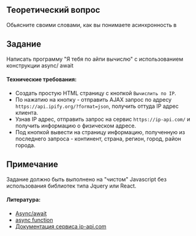 ## Теоретический вопрос
Обьясните своими словами, как вы понимаете асинхронность в 

## Задание
Написать программу "Я тебя по айпи вычислю" с использованием конструкции async/ await

#### Технические требования:
- Создать простую HTML страницу с кнопкой `Вычислить по IP`.
- По нажатию на кнопку - отправить AJAX запрос по адресу `https://api.ipify.org/?format=json`, получить оттуда IP адрес клиента.
- Узнав IP адрес, отправить запрос на сервис `https://ip-api.com/` и получить информацию о физическом адресе.
- Под кнопкой вывести на страницу информацию, полученную из последнего запроса - континент, страна, регион, город, район города.

## Примечание
Задание должно быть выполнено на "чистом" Javascript без использования библиотек типа Jquery или React.

#### Литература:
- [Async/await](https://learn.javascript.ru/async-await)
- [async function](https://developer.mozilla.org/ru/docs/Web/JavaScript/Reference/Statements/async_function)
- [Документация сервиса ip-api.com](http://ip-api.com/docs/api:json)